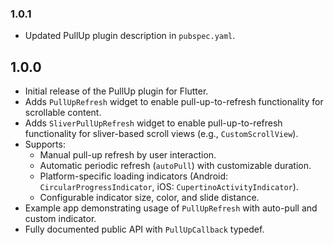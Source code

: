 ### 1.0.1
* Updated PullUp plugin description in `pubspec.yaml`.

## 1.0.0

* Initial release of the PullUp plugin for Flutter.
* Adds `PullUpRefresh` widget to enable pull-up-to-refresh functionality for scrollable content.
* Adds `SliverPullUpRefresh` widget to enable pull-up-to-refresh functionality for sliver-based scroll views (e.g., `CustomScrollView`).
* Supports:
    * Manual pull-up refresh by user interaction.
    * Automatic periodic refresh (`autoPull`) with customizable duration.
    * Platform-specific loading indicators (Android: `CircularProgressIndicator`, iOS: `CupertinoActivityIndicator`).
    * Configurable indicator size, color, and slide distance.
* Example app demonstrating usage of `PullUpRefresh` with auto-pull and custom indicator.
* Fully documented public API with `PullUpCallback` typedef.